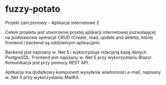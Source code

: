 # fuzzy-potato
Projekt zaliczeniowy - Aplikacje internetowe 2

Celem projektu jest utworzenie prostej aplikacji internetowej pozwalającej na podstawowe operacje CRUD (Create, read, update and delete), której frontend i backend są oddzielnymi aplikacjami.

Backend jest napisany w .Net 5 i wykorzystuje relacyjną bazę danych PostgreSQL. 
Frontend jest napisany w .Net 5 przy wykorzystaniu Blazor.
Komunikacja jest przy pomocy REST API. 

Aplikacja ma dodatkowy komponent wysyłania wiadomości e-mail, napisany w .Net 5 przy wykorzystaniu MailKit.
